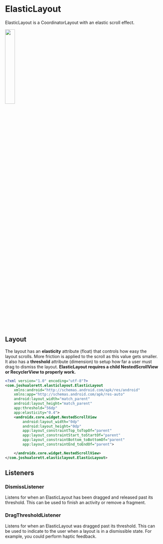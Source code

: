 # ElasticLayout

ElasticLayout is a CoordinatorLayout with an elastic scroll effect.

<img src="./readme-assets/showcase.gif" width="25%"/>

## Layout

The layout has an **elasticity** attribute (float) that controls how easy the layout scrolls. More friction is applied to the scroll as this value gets smaller. It also has a **threshold** attribute (dimension) to setup how far a user must drag to dismiss the layout. **ElasticLayout requires a child NestedScrollView or RecyclerView to properly work.**

```xml
<?xml version="1.0" encoding="utf-8"?>
<com.joshualorett.elasticlayout.ElasticLayout
    xmlns:android="http://schemas.android.com/apk/res/android"
    xmlns:app="http://schemas.android.com/apk/res-auto"
    android:layout_width="match_parent"
    android:layout_height="match_parent"
    app:threshold="56dp"
    app:elasticity="0.4">
    <androidx.core.widget.NestedScrollView
        android:layout_width="0dp"
        android:layout_height="0dp"
        app:layout_constraintTop_toTopOf="parent"
        app:layout_constraintStart_toStartOf="parent"
        app:layout_constraintBottom_toBottomOf="parent"
        app:layout_constraintEnd_toEndOf="parent">

    </androidx.core.widget.NestedScrollView>
</com.joshualorett.elasticlayout.ElasticLayout>
```

## Listeners

### DismissListener

Listens for when an ElasticLayout has been dragged and released past its threshold. This can be used to finish an activity or remove a fragment.

### DragThresholdListener

Listens for when an ElasticLayout was dragged past its threshold. This can be used to indicate to the user when a layout is in a dismissible state. For example, you could perform haptic feedback.
